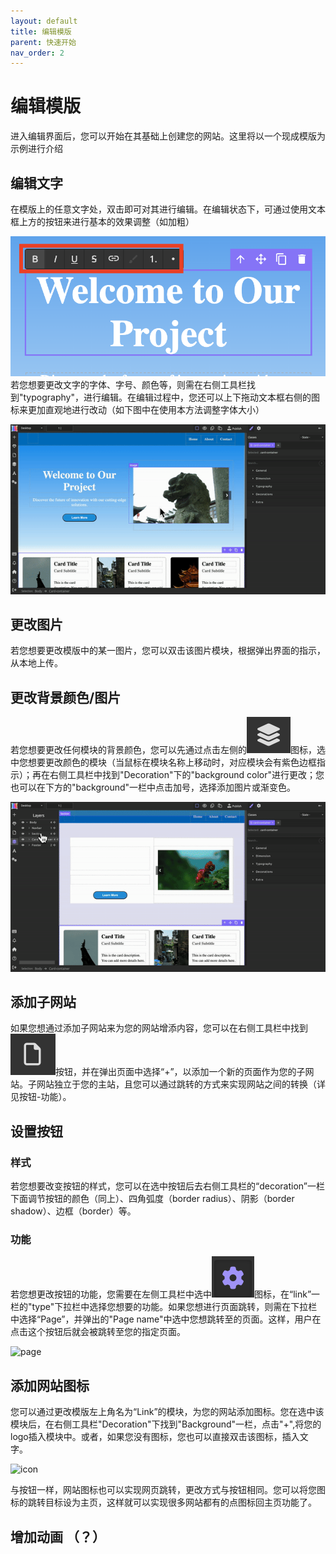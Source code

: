 ```yaml
---
layout: default
title: 编辑模版
parent: 快速开始
nav_order: 2
---
```

# 编辑模版
进入编辑界面后，您可以开始在其基础上创建您的网站。这里将以一个现成模版为示例进行介绍

## 编辑文字
在模版上的任意文字处，双击即可对其进行编辑。在编辑状态下，可通过使用文本框上方的按钮来进行基本的效果调整（如加粗）

![image](../images/edit-text-basic.png)
若您想要更改文字的字体、字号、颜色等，则需在右侧工具栏找到"typography"，进行编辑。在编辑过程中，您还可以上下拖动文本框右侧的图标来更加直观地进行改动（如下图中在使用本方法调整字体大小）

![edit-text](../gifs/edit-text.gif)
## 更改图片
若您想要更改模版中的某一图片，您可以双击该图片模块，根据弹出界面的指示，从本地上传。

## 更改背景颜色/图片
若您想要更改任何模块的背景颜色，您可以先通过点击左侧的![image](../images/layout.png)图标，选中您想要更改颜色的模块（当鼠标在模块名称上移动时，对应模块会有紫色边框指示）；再在右侧工具栏中找到"Decoration"下的"background color"进行更改；您也可以在下方的"background"一栏中点击加号，选择添加图片或渐变色。

![bgcolor](../gifs/bgcolor.gif)
## 添加子网站
如果您想通过添加子网站来为您的网站增添内容，您可以在右侧工具栏中找到![pages](../images/page.png)按钮，并在弹出页面中选择“+”，以添加一个新的页面作为您的子网站。子网站独立于您的主站，且您可以通过跳转的方式来实现网站之间的转换（详见按钮-功能）。

## 设置按钮
### 样式
若您想要改变按钮的样式，您可以在选中按钮后去右侧工具栏的“decoration”一栏下面调节按钮的颜色（同上）、四角弧度（border radius）、阴影（border shadow）、边框（border）等。
### 功能
若您想更改按钮的功能，您需要在左侧工具栏中选中![settings](../images/settings.png)图标，在“link”一栏的"type"下拉栏中选择您想要的功能。如果您想进行页面跳转，则需在下拉栏中选择“Page”，并弹出的"Page name"中选中您想跳转至的页面。这样，用户在点击这个按钮后就会被跳转至您的指定页面。

![page](../gifs/tiaozhuan.gif)
## 添加网站图标
您可以通过更改模版左上角名为“Link”的模块，为您的网站添加图标。您在选中该模块后，在右侧工具栏"Decoration"下找到"Background"一栏，点击"+",将您的logo插入模块中。或者，如果您没有图标，您也可以直接双击该图标，插入文字。

![icon](../gifs/icon.gif)

与按钮一样，网站图标也可以实现网页跳转，更改方式与按钮相同。您可以将您图标的跳转目标设为主页，这样就可以实现很多网站都有的点图标回主页功能了。

## 增加动画 （？）

